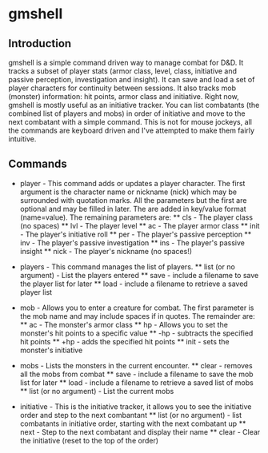 # gmshell

## Introduction

gmshell is a simple command driven way to manage combat for D&D. It tracks a subset of player stats (armor class, level, class, initiative and passive perception, investigation and insight). It can save and load a set of player characters for continuity between sessions. It also tracks mob (monster) information: hit points, armor class and initiative. Right now, gmshell is mostly useful as an initiative tracker. You can list combatants (the combined list of players and mobs) in order of initiative and move to the next combatant with a simple command. This is not for mouse jockeys, all the commands are keyboard driven and I've attempted to make them fairly intuitive.

## Commands

* player - This command adds or updates a player character. The first argument is the character name or nickname (nick) which may be surrounded with quotation marks. All the parameters but the first are optional and may be filled in later. The are added in key/value format (name=value). The remaining parameters are:
** cls - The player class (no spaces)
** lvl - The player level
** ac - The player armor class
** init - The player's initiative roll
** per - The player's passive perception
** inv - The player's passive investigation
** ins - The player's passive insight
** nick - The player's nickname (no spaces!)

* players - This command manages the list of players. 
** list (or no argument) - List the players entered
** save - include a filename to save the player list for later
** load - include a filename to retrieve a saved player list

* mob - Allows you to enter a creature for combat. The first parameter is the mob name and may include spaces if in quotes. The remainder are:
** ac - The monster's armor class
** hp - Allows you to set the monster's hit points to a specific value
** -hp - subtracts the specified hit points
** +hp - adds the specified hit points
** init - sets the monster's initiative

* mobs - Lists the monsters in the current encounter.
** clear - removes all the mobs from combat
** save - include a filename to save the mob list for later
** load - include a filename to retrieve a saved list of mobs
** list (or no argument) - List the current mobs

* initiative - This is the initiative tracker, it allows you to see the initiative order and step to the next combantant
** list (or no argument) - list combatants in initiative order, starting with the next combatant up
** next - Step to the next combatant and display their name
** clear - Clear the initiative (reset to the top of the order)

